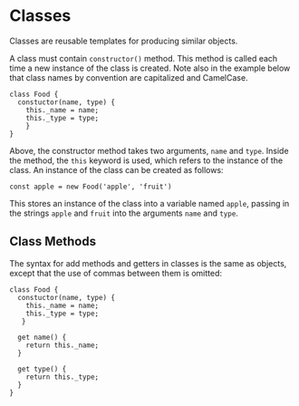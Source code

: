 # Classes

Classes are reusable templates for producing similar objects.

A class must contain `constructor()` method. This method is called each time a new instance of the class is created. Note also in the example below that class names by convention are capitalized and CamelCase.
```
class Food {
  constuctor(name, type) {
    this._name = name;
    this._type = type;
    }
}
```

Above, the constructor method takes two arguments, `name` and `type`. Inside the method, the `this` keyword is used, which refers to the instance of the class. An instance of the class can be created as follows: 
```
const apple = new Food('apple', 'fruit')
```
This stores an instance of the class into a variable named `apple`, passing in the strings `apple` and `fruit` into the arguments `name` and `type`.

## Class Methods

The syntax for add methods and getters in classes is the same as objects, except that the use of commas between them is omitted:
```
class Food {
  constuctor(name, type) {
    this._name = name;
    this._type = type;
   }
    
  get name() {
    return this._name;
  }
  
  get type() {
    return this._type;
  }
}
```




